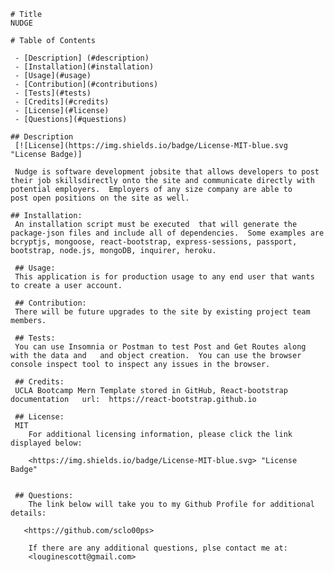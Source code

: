 

    # Title 
    NUDGE

    # Table of Contents

     - [Description] (#description)
     - [Installation](#installation)
     - [Usage](#usage)
     - [Contribution](#contributions)
     - [Tests](#tests)
     - [Credits](#credits)
     - [License](#license)
     - [Questions](#questions)

    ## Description
     [![License](https://img.shields.io/badge/License-MIT-blue.svg "License Badge)]

     Nudge is software development jobsite that allows developers to post their job skillsdirectly onto the site and communicate directly with potential employers.  Employers of any size company are able to    post open positions on the site as well.

    ## Installation:
     An installation script must be executed  that will generate the package-json files and include all of dependencies.  Some examples are bcryptjs, mongoose, react-bootstrap, express-sessions, passport, bootstrap, node.js, mongoDB, inquirer, heroku.

     ## Usage:
     This application is for production usage to any end user that wants to create a user account.

     ## Contribution:
     There will be future upgrades to the site by existing project team members.

     ## Tests:
     You can use Insomnia or Postman to test Post and Get Routes along with the data and   and object creation.  You can use the browser console inspect tool to inspect any issues in the browser.

     ## Credits:
     UCLA Bootcamp Mern Template stored in GitHub, React-bootstrap documentation   url:  https://react-bootstrap.github.io
     
     ## License:
     MIT
        For additional licensing information, please click the link displayed below:

        <https://img.shields.io/badge/License-MIT-blue.svg> "License Badge"

        
     ## Questions:
        The link below will take you to my Github Profile for additional details:

       <https://github.com/sclo00ps>
    
        If there are any additional questions, plse contact me at:  
        <louginescott@gmail.com>

    